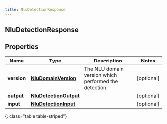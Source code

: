```yaml
---
title: NluDetectionResponse
---
```

## NluDetectionResponse


## Properties

| Name | Type | Description | Notes |
| ------------ | ------------- | ------------- | ------------- |
| **version** | <!----><!---->[**NluDomainVersion**](NluDomainVersion.html)<!----> | The NLU domain version which performed the detection. |  [optional] |
| **output** | <!----><!---->[**NluDetectionOutput**](NluDetectionOutput.html)<!----> |  |  [optional] |
| **input** | <!----><!---->[**NluDetectionInput**](NluDetectionInput.html)<!----> |  |  [optional] |
{: class="table table-striped"}



